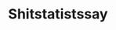 ---
title: Shitstatistssay
crosslinks:
- LateStageCapitalism
- Physical_Removal
- news
- CapitalismVSocialism
- zeronet
- worldnews
- Anarcho_Capitalism
- technology
- AskReddit
- pics
- Futurology
- AnCapCopyPasta
- GoldandBlack
- politics
- canada
- Anarchism
- socialism
- todayilearned
- europe
- PoliticalHumor
---